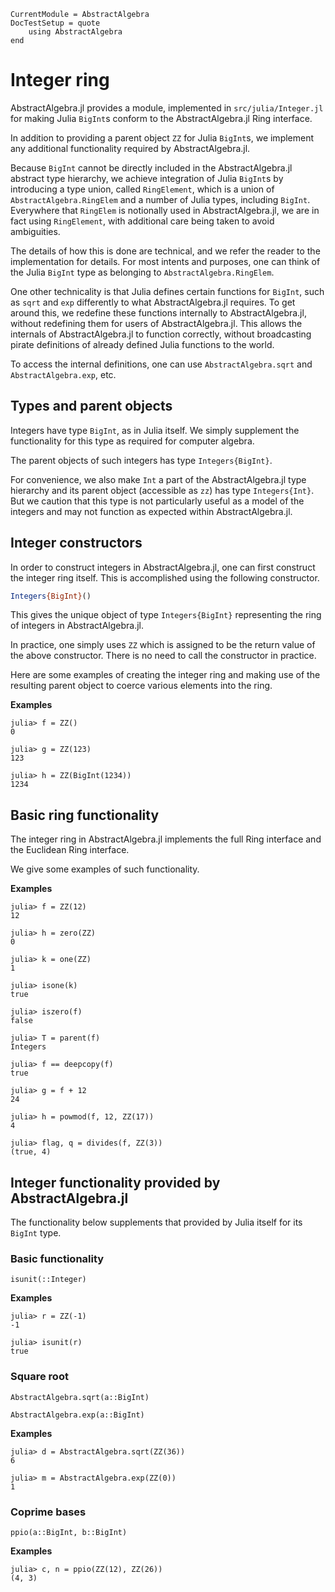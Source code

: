 ```@meta
CurrentModule = AbstractAlgebra
DocTestSetup = quote
    using AbstractAlgebra
end
```

# Integer ring

AbstractAlgebra.jl provides a module, implemented in `src/julia/Integer.jl` for
making Julia `BigInt`s conform to the AbstractAlgebra.jl Ring interface.

In addition to providing a parent object `ZZ` for Julia `BigInt`s, we implement
any additional functionality required by AbstractAlgebra.jl.

Because `BigInt` cannot be directly included in the AbstractAlgebra.jl abstract type
hierarchy, we achieve integration of Julia `BigInt`s by introducing a type union, called
`RingElement`, which is a union of `AbstractAlgebra.RingElem` and a number of Julia
types, including `BigInt`. Everywhere that `RingElem` is notionally used in
AbstractAlgebra.jl, we are in fact using `RingElement`, with additional care being taken
to avoid ambiguities.

The details of how this is done are technical, and we refer the reader to the
implementation for details. For most intents and purposes, one can think of the Julia
`BigInt` type as belonging to `AbstractAlgebra.RingElem`.

One other technicality is that Julia defines certain functions for `BigInt`, such as
`sqrt` and `exp` differently to what AbstractAlgebra.jl requires. To get around this,
we redefine these functions internally to AbstractAlgebra.jl, without redefining them
for users of AbstractAlgebra.jl. This allows the internals of AbstractAlgebra.jl to
function correctly, without broadcasting pirate definitions of already defined Julia
functions to the world.

To access the internal definitions, one can use `AbstractAlgebra.sqrt` and
`AbstractAlgebra.exp`, etc.

## Types and parent objects

Integers have type `BigInt`, as in Julia itself. We simply supplement the functionality
for this type as required for computer algebra.

The parent objects of such integers has type `Integers{BigInt}`.

For convenience, we also make `Int` a part of the AbstractAlgebra.jl type hierarchy
and its parent object (accessible as `zz`) has type `Integers{Int}`. But we caution
that this type is not particularly useful as a model of the integers and may not
function as expected within AbstractAlgebra.jl.

## Integer constructors

In order to construct integers in AbstractAlgebra.jl, one can first construct the
integer ring itself. This is accomplished using the following constructor.

```julia
Integers{BigInt}()
```

This gives the unique object of type `Integers{BigInt}` representing the ring of
integers in AbstractAlgebra.jl.

In practice, one simply uses `ZZ` which is assigned to be the return value of the
above constructor. There is no need to call the constructor in practice.

Here are some examples of creating the integer ring and making use of the
resulting parent object to coerce various elements into the ring.

**Examples**

```jldoctest
julia> f = ZZ()
0

julia> g = ZZ(123)
123

julia> h = ZZ(BigInt(1234))
1234

```

## Basic ring functionality

The integer ring in AbstractAlgebra.jl implements the full Ring interface and the 
Euclidean Ring interface.

We give some examples of such functionality.

**Examples**

```jldoctest
julia> f = ZZ(12)
12

julia> h = zero(ZZ)
0

julia> k = one(ZZ)
1

julia> isone(k)
true

julia> iszero(f)
false

julia> T = parent(f)
Integers

julia> f == deepcopy(f)
true

julia> g = f + 12
24

julia> h = powmod(f, 12, ZZ(17))
4

julia> flag, q = divides(f, ZZ(3))
(true, 4)

```

## Integer functionality provided by AbstractAlgebra.jl

The functionality below supplements that provided by Julia itself for its `BigInt` type.

### Basic functionality

```@docs
isunit(::Integer)
```

**Examples**

```jldoctest
julia> r = ZZ(-1)
-1

julia> isunit(r)
true

```

### Square root

```@docs
AbstractAlgebra.sqrt(a::BigInt)
```

```@docs
AbstractAlgebra.exp(a::BigInt)
```

**Examples**

```jldoctest
julia> d = AbstractAlgebra.sqrt(ZZ(36))
6

julia> m = AbstractAlgebra.exp(ZZ(0))
1

```
### Coprime bases

```@docs
ppio(a::BigInt, b::BigInt)
```

**Examples**

```jldoctest
julia> c, n = ppio(ZZ(12), ZZ(26))
(4, 3)

```


